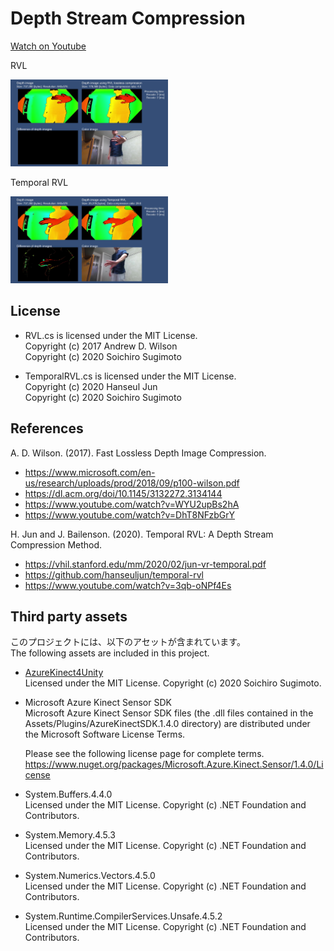 # Depth Stream Compression

[Watch on Youtube](https://youtu.be/o9vBtWslNUw)

RVL

<img src="./Assets/DepthStreamCompression/Images/RVL.jpg" width="50%">

Temporal RVL

<img src="./Assets/DepthStreamCompression/Images/TemporalRVL.jpg" width="50%">

## License
- RVL.cs is licensed under the MIT License.  
  Copyright (c) 2017 Andrew D. Wilson  
  Copyright (c) 2020 Soichiro Sugimoto  

- TemporalRVL.cs is licensed under the MIT License.  
  Copyright (c) 2020 Hanseul Jun  
  Copyright (c) 2020 Soichiro Sugimoto  

## References
A. D. Wilson. (2017). Fast Lossless Depth Image Compression. 
- https://www.microsoft.com/en-us/research/uploads/prod/2018/09/p100-wilson.pdf
- https://dl.acm.org/doi/10.1145/3132272.3134144
- https://www.youtube.com/watch?v=WYU2upBs2hA
- https://www.youtube.com/watch?v=DhT8NFzbGrY

H. Jun and J. Bailenson. (2020). Temporal RVL: A Depth Stream Compression Method. 
- https://vhil.stanford.edu/mm/2020/02/jun-vr-temporal.pdf
- https://github.com/hanseuljun/temporal-rvl
- https://www.youtube.com/watch?v=3qb-oNPf4Es

## Third party assets
このプロジェクトには、以下のアセットが含まれています。  
The following assets are included in this project.

- [AzureKinect4Unity](https://github.com/sotanmochi/AzureKinect4Unity)  
  Licensed under the MIT License. Copyright (c) 2020 Soichiro Sugimoto.

- Microsoft Azure Kinect Sensor SDK  
  Microsoft Azure Kinect Sensor SDK files (the .dll files contained in the Assets/Plugins/AzureKinectSDK.1.4.0 directory) are distributed under the Microsoft Software License Terms.  

  Please see the following license page for complete terms.  
  https://www.nuget.org/packages/Microsoft.Azure.Kinect.Sensor/1.4.0/License

- System.Buffers.4.4.0  
  Licensed under the MIT License. Copyright (c) .NET Foundation and Contributors.

- System.Memory.4.5.3  
  Licensed under the MIT License. Copyright (c) .NET Foundation and Contributors.

- System.Numerics.Vectors.4.5.0  
  Licensed under the MIT License. Copyright (c) .NET Foundation and Contributors.

- System.Runtime.CompilerServices.Unsafe.4.5.2  
  Licensed under the MIT License. Copyright (c) .NET Foundation and Contributors.  
